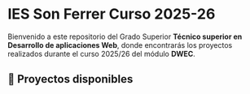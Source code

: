 # IES Son Ferrer Curso 2025-26
Bienvenido a este repositorio del Grado Superior **Técnico superior en Desarrollo de aplicaciones Web**, donde encontrarás los proyectos realizados durante el curso 2025/26 del módulo **DWEC**.

## 📌 **Proyectos disponibles**
